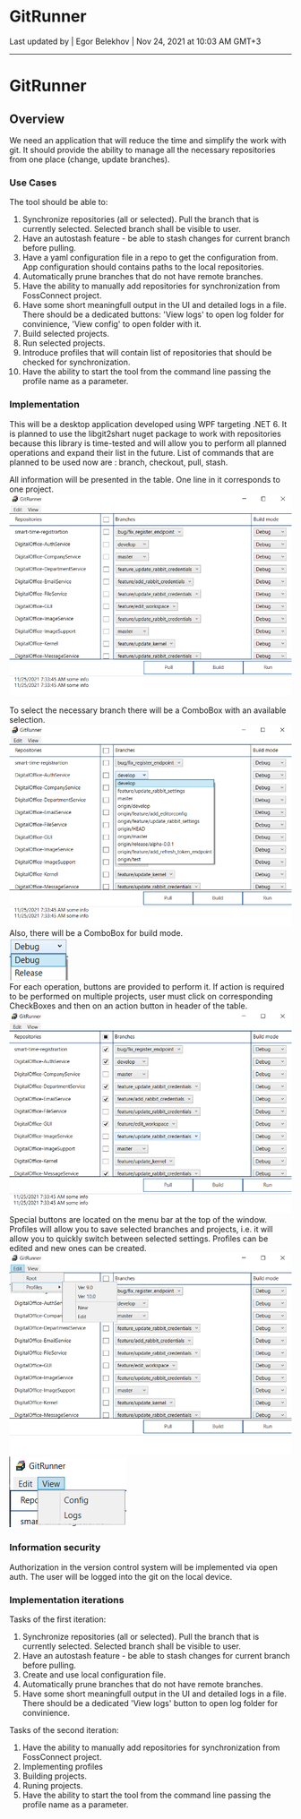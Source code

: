 # GitRunner
Last updated by | Egor Belekhov | Nov 24, 2021 at 10:03 AM GMT+3
***

# GitRunner

## Overview

We need an application that will reduce the time and simplify the work with git. It should provide the ability to manage all the necessary repositories from one place (change, update branches).

### Use Cases

The tool should be able to:

1. Synchronize repositories (all or selected). Pull the branch that is currently selected. Selected branch shall be visible to user.
2. Have an autostash feature - be able to stash changes for current branch before pulling.
3. Have a yaml configuration file in a repo to get the configuration from. App configuration should contains paths to the local repositories.
4. Automatically prune branches that do not have remote branches.
5. Have the ability to manually add repositories for synchronization from FossConnect project.
6. Have some short meaningfull output in the UI and detailed logs in a file. There should be a dedicated buttons: 'View logs' to open log folder for convinience, 'View config' to open folder with it.
7. Build selected projects.
8. Run selected projects.
9. Introduce profiles that will contain list of repositories that should be checked for synchronization.
10. Have the ability to start the tool from the command line passing the profile name as a parameter.

### Implementation

This will be a desktop application developed using WPF targeting .NET 6. It is planned to use the libgit2shart nuget package to work with repositories because this library is time-tested and will allow you to perform all planned operations and expand their list in the future. List of commands that are planned to be used now are : branch, checkout, pull, stash.

All information will be presented in the table. One line in it corresponds to one project.
![Image alt](https://github.com/BelehovEgor/FossHelperUI/raw/design/Images/mainwindow.png)

To select the necessary branch there will be a ComboBox with an available selection. 
![Image alt](https://github.com/BelehovEgor/FossHelperUI/raw/design/Images/branchselecting.png)
Also, there will be a ComboBox for build mode. <br />
![Image alt](https://github.com/BelehovEgor/FossHelperUI/raw/design/Images/buildmodeselecting.png)  <br />
For each operation, buttons are provided to perform it. If action is required to be performed on multiple projects, user must click on corresponding CheckBoxes and then on an action button in header of the table.
![Image alt](https://github.com/BelehovEgor/FossHelperUI/raw/design/Images/projectchoice.png)
Special buttons are located on the menu bar at the top of the window. <br />
Profiles will allow you to save selected branches and projects, i.e. it will allow you to quickly switch between selected settings. Profiles can be edited and new ones can be created. <br />
![Image alt](https://github.com/BelehovEgor/FossHelperUI/raw/design/Images/editmenu.png)
![Image alt](https://github.com/BelehovEgor/FossHelperUI/raw/design/Images/viewmenu.png)
### Information security

Authorization in the version control system will be implemented via open auth. The user will be logged into the git on the local device.

### Implementation iterations

Tasks of the first iteration:
1. Synchronize repositories (all or selected). Pull the branch that is currently selected. Selected branch shall be visible to user.
2. Have an autostash feature - be able to stash changes for current branch before pulling.
3. Create and use local configuration file.
4. Automatically prune branches that do not have remote branches.
5. Have some short meaningfull output in the UI and detailed logs in a file. There should be a dedicated 'View logs' button to open log folder for convinience.

Tasks of the second iteration:
1. Have the ability to manually add repositories for synchronization from FossConnect project.
2. Implementing profiles
3. Building projects.
4. Runing projects.
5. Have the ability to start the tool from the command line passing the profile name as a parameter.